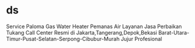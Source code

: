 # ds
Service Paloma Gas Water Heater Pemanas Air Layanan Jasa Perbaikan Tukang Call Center Resmi di Jakarta,Tangerang,Depok,Bekasi Barat-Utara-Timur-Pusat-Selatan-Serpong-Cibubur-Murah Jujur Profesional
